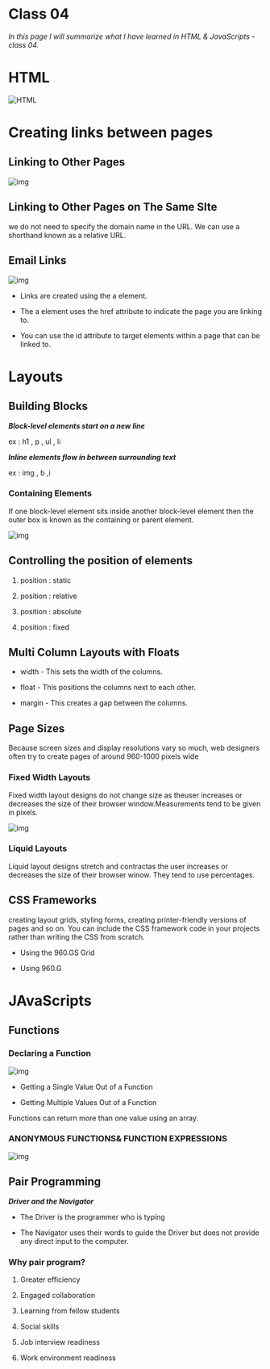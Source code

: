 # Class 04
*In this page I will summarize what I have learned in HTML & JavaScripts - class 04.*

# HTML

![HTML](https://static.raymondcamden.com/images/logo-html.png)

# Creating links between pages

## Linking to Other Pages
![img](https://www.guru99.com/images/image002.png)


## Linking to Other Pages on The Same SIte

we do not need to specify the domain name in the URL. We can use a shorthand known as a relative URL.

## Email Links

![img](https://www.wikihow.com/images/thumb/5/55/Create-an-Email-Link-in-HTML-Step-7.jpg/aid1794734-v4-728px-Create-an-Email-Link-in-HTML-Step-7.jpg)


-  Links are created using the a element.

- The a element uses the href attribute to indicate
the page you are linking to.

- You can use the id attribute to target elements within a page that can be linked to.


# Layouts


## Building Blocks

***Block-level elements start on a new line***

ex : h1 , p , ul , li

***Inline elements flow in between surrounding text***

ex : img , b ,i 

### Containing Elements
If one block-level element sits inside another block-level element then the outer box is
known as the containing or parent element.


![img](https://i.stack.imgur.com/dVPHz.png)

## Controlling the position of elements

1. position : static

2. position : relative

3. position : absolute

4. position : fixed

## Multi Column Layouts with Floats

- width - This sets the width of the columns.
  
- float - This positions the columns next to each other.

- margin - This creates a gap between the columns.

## Page Sizes


Because screen sizes and display resolutions vary so much, web designers often try to create pages of around 960-1000 pixels wide 

### Fixed Width Layouts

Fixed width layout designs do not change size as theuser increases or decreases the size of their browser window.Measurements tend
to be given in pixels.


![img](https://www.senocular.com/dreamweaver/tutorials/csslayoutanddesign/images/fixed_liquid_layouts.png)


### Liquid Layouts

Liquid layout designs stretch and contractas the user increases or decreases the size of their browser
winow. They tend to use percentages.

## CSS Frameworks

creating layout grids, styling forms, creating printer-friendly versions of pages and so on. You can include the CSS
framework code in your projects rather than writing the CSS from scratch.



 
- Using the 960.GS Grid

- Using 960.G



# JAvaScripts

## Functions

### Declaring a Function

![img](https://www.frontamentals.com/static/function-breakdown-e46e54ec2e0de641547f63411acb1d84-bf43a.png)

-  Getting a Single Value Out of a Function

-  Getting Multiple Values Out of a Function

Functions can return more than one value using an array. 

<!-- function getSize (width, height, depth) {
var area = width * height;
}
var volume = width * height * depth;
var sizes= [area , volume];
return sizes;
var areaOne = getSize (3, 2, 3)[0];
var volumeOne = getSize (3, 2, 3)[1]; 
 -->

 ### ANONYMOUS FUNCTIONS& FUNCTION EXPRESSIONS

 ![img]( https://i.stack.imgur.com/bCrSm.png)





## Pair Programming

***Driver and the Navigator***

- The Driver is the programmer who is typing

- The Navigator uses their words to guide the Driver but does not provide any direct input to the computer.

### Why pair program?

1. Greater efficiency

2. Engaged collaboration

3. Learning from fellow students

4. Social skills

5. Job interview readiness

6. Work environment readiness





